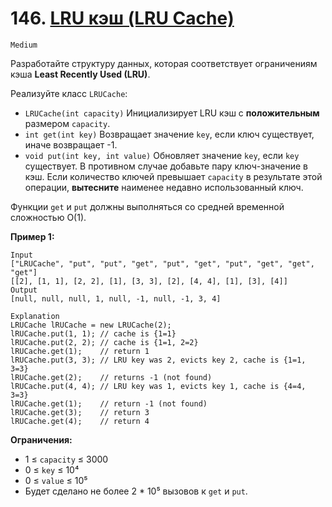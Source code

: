 # 146. [LRU кэш (LRU Cache)](https://leetcode.com/problems/lru-cache/description/)

`Medium`

Разработайте структуру данных, которая соответствует ограничениям кэша **Least Recently Used (LRU)**.

Реализуйте класс `LRUCache`:

*   `LRUCache(int capacity)` Инициализирует LRU кэш с **положительным** размером `capacity`.
*   `int get(int key)` Возвращает значение `key`, если ключ существует, иначе возвращает -1.
*   `void put(int key, int value)` Обновляет значение `key`, если `key` существует. В противном случае добавьте пару ключ-значение в кэш. Если количество ключей превышает `capacity` в результате этой операции, **вытесните** наименее недавно использованный ключ.

Функции `get` и `put` должны выполняться со средней временной сложностью O(1).

**Пример 1:**
```
Input
["LRUCache", "put", "put", "get", "put", "get", "put", "get", "get", "get"]
[[2], [1, 1], [2, 2], [1], [3, 3], [2], [4, 4], [1], [3], [4]]
Output
[null, null, null, 1, null, -1, null, -1, 3, 4]

Explanation
LRUCache lRUCache = new LRUCache(2);
lRUCache.put(1, 1); // cache is {1=1}
lRUCache.put(2, 2); // cache is {1=1, 2=2}
lRUCache.get(1);    // return 1
lRUCache.put(3, 3); // LRU key was 2, evicts key 2, cache is {1=1, 3=3}
lRUCache.get(2);    // returns -1 (not found)
lRUCache.put(4, 4); // LRU key was 1, evicts key 1, cache is {4=4, 3=3}
lRUCache.get(1);    // return -1 (not found)
lRUCache.get(3);    // return 3
lRUCache.get(4);    // return 4
```

**Ограничения:**

*   1 ≤ `capacity` ≤ 3000
*   0 ≤ `key` ≤ 10⁴
*   0 ≤ `value` ≤ 10⁵
*   Будет сделано не более 2 * 10⁵ вызовов к `get` и `put`.
